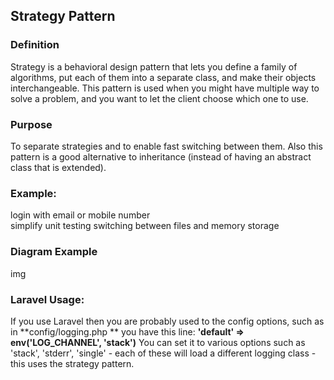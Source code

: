 ## Strategy Pattern

### Definition <br>
Strategy is a behavioral design pattern that lets you define a family of algorithms,
put each of them into a separate class, and make their objects interchangeable. This pattern is used when you might have multiple way to solve a problem, and you want to let the client choose which one to use.

### Purpose
To separate strategies and to enable fast switching between them. Also this pattern is a good alternative to inheritance (instead of having an abstract class that is extended).


### Example:
login with email or mobile number <br>
simplify unit testing switching between files and memory storage <br>

### Diagram Example
img 
### Laravel Usage:
If you use Laravel then you are probably used to the config options, such as in
**config/logging.php ** you have this line:
**'default' => env('LOG_CHANNEL', 'stack')**
You can set it to various options such as 'stack', 'stderr', 'single' - each of these will
load a different logging class - this uses the strategy pattern.
 